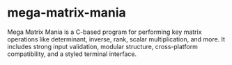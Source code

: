 # mega-matrix-mania
Mega Matrix Mania is a C-based program for performing key matrix operations like determinant, inverse, rank, scalar multiplication, and more. It includes strong input validation, modular structure, cross-platform compatibility, and a styled terminal interface.
